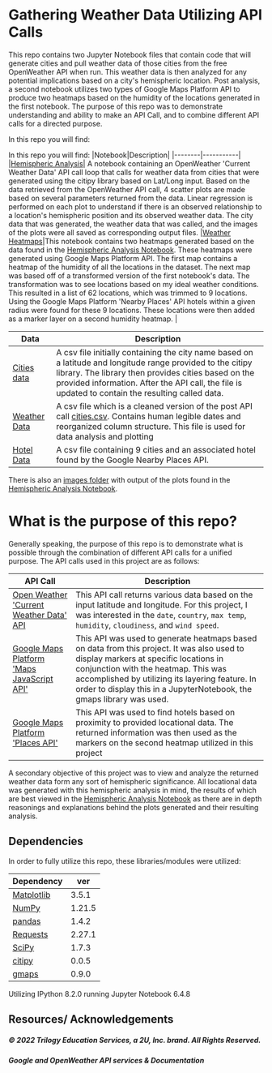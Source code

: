# Gathering Weather Data Utilizing API Calls
This repo contains two Jupyter Notebook files that contain code that will generate cities and pull weather data of those cities from the free OpenWeather API when run. This weather data is then analyzed for any potential implications based on a city's hemispheric location. Post analysis, a second notebook utilizes two types of Google Maps Platform API to produce two heatmaps based on the humidity of the locations generated in the first notebook. The purpose of this repo was to demonstrate understanding and ability to make an API Call, and to combine different API calls for a directed purpose.

In this repo you will find:

In this repo you will find:
|Notebook|Description|
|--------|-----------|
|[Hemispheric Analysis](hemispherical_analysis.ipynb)| A notebook containing an OpenWeather 'Current Weather Data' API call loop that calls for weather data from cities that were generated using the citipy library based on Lat/Long input. Based on the data retrieved from the OpenWeather API call, 4 scatter plots are made based on several parameters returned from the data. Linear regression is performed on each plot to understand if there is an observed relationship to a location's hemispheric position and its observed weather data. The city data that was generated, the weather data that was called, and the images of the plots were all saved as corresponding output files.
|[Weather Heatmaps](weather_heatmap_notebook.ipynb)|This notebook contains two heatmaps generated based on the data found in the [Hemispheric Analysis Notebook](hemispherical_analysis.ipynb). These heatmaps were generated using Google Maps Platform API. The first map contains a heatmap of the humidity of all the locations in the dataset. The next map was based off of a transformed version of the first notebook's data. The transformation was to see locations based on my ideal weather conditions. This resulted in a list of 62 locations, which was trimmed to 9 locations. Using the Google Maps Platform 'Nearby Places' API hotels within a given radius were found for these 9 locations. These locations were then added as a marker layer on a second humidity heatmap. |

|Data|Description|
|----|-----------|
|[Cities data](output_data/cities.csv)| A csv file initially containing the city name based on a latitude and longitude range provided to the citipy library. The library then provides cities based on the provided information. After the API call, the file is updated to contain the resulting called data.
|[Weather Data](output_data/weather_data.csv)| A csv file which is a cleaned version of the post API call [cities.csv](output_data/cities.csv). Contains human legible dates and reorganized column structure. This file is used for data analysis and plotting|
|[Hotel Data](output_data/hotel_data.csv)| A csv file containing 9 cities and an associated hotel found by the Google Nearby Places API. |

There is also an [images folder](images/) with output of the plots found in the [Hemispheric Analysis Notebook](hemispherical_analysis.ipynb).

# What is the purpose of this repo?

Generally speaking, the purpose of this repo is to demonstrate what is possible through the combination of different API calls for a unified purpose. The API calls used in this project are as follows:

|API Call|Description|
|--------|-----------|
|[Open Weather 'Current Weather Data' API](https://openweathermap.org/current)| This API call returns various data based on the input latitude and longitude. For this project, I was interested in the `date`, `country`, `max temp`, `humidity`, `cloudiness`, and `wind speed`. 
|[Google Maps Platform 'Maps JavaScript API'](https://developers.google.com/maps/documentation/javascript/overview)| This API was used to generate heatmaps based on data from this project. It was also used to display markers at specific locations in conjunction with the heatmap. This was accomplished by utilizing its layering feature. In order to display this in a JupyterNotebook, the gmaps library was used.|
|[Google Maps Platform 'Places API'](https://developers.google.com/maps/documentation/places/web-service/overview)| This API was used to find hotels based on proximity to provided locational data. The returned information was then used as the markers on the second heatmap utilized in this project|

A secondary objective of this project was to view and analyze the returned weather data form any sort of hemispheric significance. All locational data was generated with this hemispheric analysis in mind, the results of which are best viewed in the [Hemispheric Analysis Notebook](hemispherical_analysis.ipynb) as there are in depth reasonings and explanations behind the plots generated and their resulting analysis. 

## Dependencies
In order to fully utilize this repo, these libraries/modules were utilized:

|Dependency|ver|
|----------|---|
|[Matplotlib](https://matplotlib.org/)|3.5.1|
|[NumPy](https://numpy.org/)|1.21.5|
|[pandas](https://pandas.pydata.org/)|1.4.2|
|[Requests](https://requests.readthedocs.io/en/latest/)|2.27.1|
|[SciPy](https://scipy.org/)|1.7.3|
|[citipy](https://github.com/wingchen/citipy)|0.0.5|
|[gmaps](https://github.com/pbugnion/gmaps)|0.9.0|

Utilizing IPython 8.2.0 running Jupyter Notebook 6.4.8

## Resources/ Acknowledgements

##### © 2022 Trilogy Education Services, a 2U, Inc. brand. All Rights Reserved.
##### Google and OpenWeather API services & Documentation
